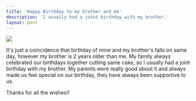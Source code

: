 ```yaml
---
title: 'Happy Birthday to my brother and me'
description: 'I usually had a joint birthday with my brother.'
layout: post
---
```


![](https://media.giphy.com/media/PAgzChMNPymha/giphy.gif)

It's just a coincidence that birthday of mine and my brother's falls on same day, however my brother is 2 years older than me. My family always celebrated our birthdays together cutting same cake, so I usually had a joint birthday with my brother. My parents were really good about it and always made us feel special on our birthday, they have always been supportive to us.



Thanks for all the wishes!!
